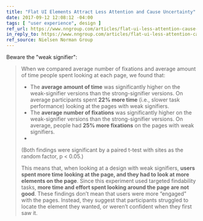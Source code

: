 ```yaml
---
title: "Flat UI Elements Attract Less Attention and Cause Uncertainty"
date: 2017-09-12 12:08:12 -04:00
tags: [ "user experience", design ]
ref_url: https://www.nngroup.com/articles/flat-ui-less-attention-cause-uncertainty/
in_reply_to: https://www.nngroup.com/articles/flat-ui-less-attention-cause-uncertainty/
ref_source: Nielsen Norman Group
---
```


Beware the "weak signifier":

<blockquote>

When we compared average number of fixations and average amount of time people spent looking at each page, we found that:

* The **average amount of time** was significantly higher on the weak-signifier versions than the strong-signifier versions. On average participants spent **22% more time** (i.e., slower task performance) looking at the pages with weak signifiers.
* The **average number of fixations** was significantly higher on the weak-signifier versions than the strong-signifier versions. On average, people had **25% more fixations** on the pages with weak signifiers.
* 
(Both findings were significant by a paired t-test with sites as the random factor, p < 0.05.)

This means that, when looking at a design with weak signifiers, **users spent more time looking at the page, and they had to look at more elements on the page**. Since this experiment used targeted findability tasks, **more time and effort spent looking around the page are not good**. These findings don’t mean that users were more “engaged” with the pages. Instead, they suggest that participants struggled to locate the element they wanted, or weren’t confident when they first saw it.

</blockquote>